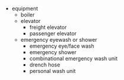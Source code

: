 * equipment
    * boiler
    * elevator
        * freight elevator
        * passenger elevator
    * emergency eyewash or shower
        * emergency eye/face wash
        * emergency shower
        * combinational emergency wash unit
        * drench hose
        * personal wash unit
    